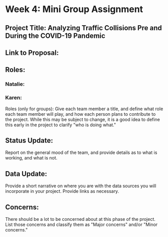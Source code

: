# Week 4: Mini Group Assignment

## Project Title: Analyzing Traffic Collisions Pre and During the COVID-19 Pandemic 
## Link to Proposal: 
## Roles: 
### Natalie:

### Karen:

Roles (only for groups): Give each team member a title, and define what role each team member will play, and how each person plans to contribute to the project. While this may be subject to change, it is a good idea to define this early in the project to clarify "who is doing what."

## Status Update:
Report on the general mood of the team, and provide details as to what is working, and what is not.

## Data Update: 
Provide a short narrative on where you are with the data sources you will incorporate in your project. Provide links as necessary.

## Concerns: 
There should be a lot to be concerned about at this phase of the project. List those concerns and classify them as "Major concerns" and/or "Minor concerns."
